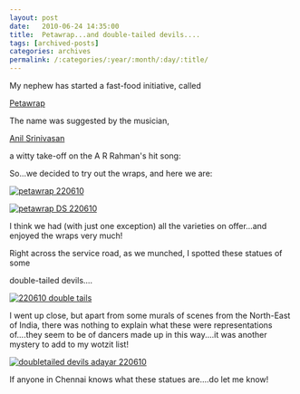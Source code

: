 ```yaml
---
layout: post
date:	2010-06-24 14:35:00
title:  Petawrap...and double-tailed devils....
tags: [archived-posts]
categories: archives
permalink: /:categories/:year/:month/:day/:title/
---
```

My nephew has started a fast-food initiative, called 

<a href="http://chennai.burrp.com/listing/petawrap_mogappair_chennai_take-away-shops-fast-food-shops-road-side-stalls/1805218029"> Petawrap </a>

The name was suggested by the musician,

<a href="http://thisandtheother.com/"> Anil Srinivasan </a>

a witty take-off on the A R Rahman's hit song:


<lj-embed id="348"/>


<lj-cut text="Petawrap">


So...we decided to try out the wraps, and here we are:

<a href="http://s967.photobucket.com/albums/ae160/pedoral/?action=view&amp;current=IMG_6562.jpg" target="_blank"><img src="http://i967.photobucket.com/albums/ae160/pedoral/IMG_6562.jpg" border="0" alt="petawrap 220610"></a>


<a href="http://s967.photobucket.com/albums/ae160/pedoral/?action=view&amp;current=IMG_6561.jpg" target="_blank"><img src="http://i967.photobucket.com/albums/ae160/pedoral/IMG_6561.jpg" border="0" alt="petawrap DS 220610"></a>

</lj-cut>


I think we had (with just one exception) all the varieties on offer...and enjoyed the wraps very much!

Right across the service road, as we munched, I spotted these statues of some 

double-tailed devils....

<a href="http://s967.photobucket.com/albums/ae160/pedoral/?action=view&amp;current=IMG_6563.jpg" target="_blank"><img src="http://i967.photobucket.com/albums/ae160/pedoral/IMG_6563.jpg" border="0" alt="220610 double tails"></a>

<lj-cut text="who do these represent?">


I went up close, but apart from some murals of scenes from the North-East of India, there was nothing to explain what these were representations of....they seem to be of dancers made up in this way....it was another mystery to add to my wotzit list!


<a href="http://s967.photobucket.com/albums/ae160/pedoral/?action=view&amp;current=IMG_6564.jpg" target="_blank"><img src="http://i967.photobucket.com/albums/ae160/pedoral/IMG_6564.jpg" border="0" alt="doubletailed devils adayar 220610"></a>

If anyone in Chennai knows what these statues are....do let me know!

</lj-cut>
